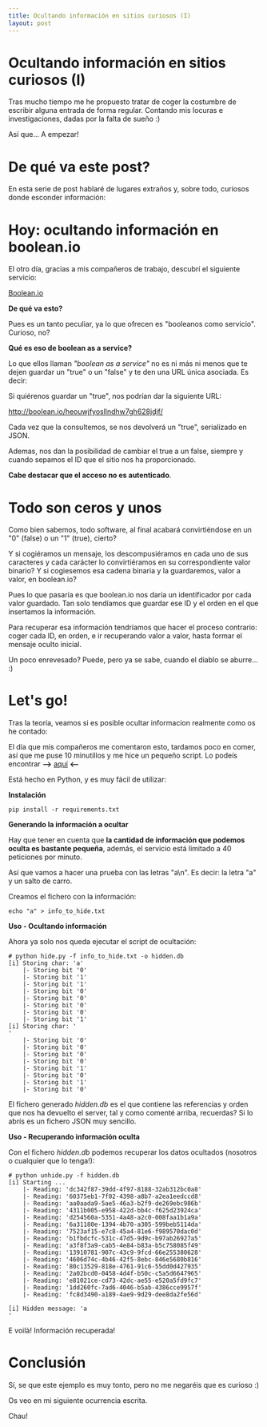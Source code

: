 ```yaml
---
title: Ocultando información en sitios curiosos (I)
layout: post
---
```


# Ocultando información en sitios curiosos (I)

Tras mucho tiempo me he propuesto tratar de coger la costumbre de escribir alguna entrada de forma regular. Contando mis locuras e investigaciones, dadas por la falta de sueño :)

Así que... A empezar!

# De qué va este post?

En esta serie de post hablaré de lugares extraños y, sobre todo, curiosos donde esconder información:

# Hoy: ocultando información en boolean.io

El otro día, gracias a mis compañeros de trabajo, descubrí el siguiente servicio:

[Boolean.io](http://boolean.io)

**De qué va esto?**

Pues es un tanto peculiar, ya lo que ofrecen es "booleanos como servicio". Curioso, no?

**Qué es eso de boolean as a service?**

Lo que ellos llaman *"boolean as a service"* no es ni más ni menos que te dejen guardar un "true" o un "false" y te den una URL única asociada. Es decir:

Si quiérenos guardar un "true", nos podrían dar la siguiente URL:

http://boolean.io/heouwjfyosllndhw7gh628jdjf/

Cada vez que la consultemos, se nos devolverá un "true", serializado en JSON.

Ademas, nos dan la posibilidad de cambiar el true a un false, siempre y cuando sepamos el ID que el sitio nos ha proporcionado.

**Cabe destacar que el acceso no es autenticado**.

# Todo son ceros y unos

Como bien sabemos, todo software, al final acabará convirtiéndose en un "0" (false) o un "1" (true), cierto?

Y si cogiéramos un mensaje, los descompusiéramos en cada uno de sus caracteres y cada carácter lo convirtiéramos en su correspondiente valor binario? Y si cogiesemos esa cadena binaria y la guardaremos, valor a valor, en boolean.io?

Pues lo que pasaría es que boolean.io nos daría un identificador por cada valor guardado. Tan solo tendíamos que guardar ese ID y el orden en el que insertamos la información. 

Para recuperar esa información tendríamos que hacer el proceso contrario: coger cada ID, en orden, e ir recuperando valor a valor, hasta formar el mensaje oculto inicial.

Un poco enrevesado? Puede, pero ya se sabe, cuando el diablo se aburre... :)

# Let's go!

Tras la teoría, veamos si es posible ocultar informacion realmente como os he contado:

El día que mis compañeros me comentaron esto, tardamos poco en comer, así que me puse 10 minutillos y me hice un pequeño script. Lo podeís encontrar **-->** [aquí](https://github.com/cr0hn/bo) **<--**

Está hecho en Python, y es muy fácil de utilizar:

**Instalación**

	pip install -r requirements.txt
	
**Generando la información a ocultar**

Hay que tener en cuenta que **la cantidad de información que podemos oculta es bastante pequeña**, además, el servicio está limitado a 40 peticiones por minuto.

Así que vamos a hacer una prueba con las letras "a\n". Es decir: la letra "a" y un salto de carro. 

Creamos el fichero con la información:

	echo "a" > info_to_hide.txt
	
**Uso - Ocultando información**

Ahora ya solo nos queda ejecutar el script de ocultación:

	# python hide.py -f info_to_hide.txt -o hidden.db
	[i] Storing char: 'a'
	    |- Storing bit '0'
    	|- Storing bit '1'
	    |- Storing bit '1'
	    |- Storing bit '0'
	    |- Storing bit '0'
    	|- Storing bit '0'
	    |- Storing bit '0'
    	|- Storing bit '1'
	[i] Storing char: '
	'
	    |- Storing bit '0'
    	|- Storing bit '0'
	    |- Storing bit '0'
    	|- Storing bit '0'
	    |- Storing bit '1'
    	|- Storing bit '0'
	    |- Storing bit '1'
    	|- Storing bit '0'
	
El fichero generado *hidden.db* es el que contiene las referencias y orden que nos ha devuelto el server, tal y como comenté arriba, recuerdas? Si lo abrís es un fichero JSON muy sencillo.

**Uso - Recuperando información oculta**

Con el fichero *hidden.db* podemos recuperar los datos ocultados (nosotros o cualquier que lo tenga!):

	# python unhide.py -f hidden.db
	[i] Starting ...
	    |- Reading: 'dc342f87-39dd-4f97-8188-32ab312bc0a8'
    	|- Reading: '60375eb1-7f02-4398-a8b7-a2ea1eedccd8'
	    |- Reading: 'aa0aada9-5ae5-46a3-b2f9-de269ebc986b'
	    |- Reading: '4311b005-e958-422d-bb4c-f625d23924ca'
    	|- Reading: 'd254560a-5351-4a48-a2c0-008faa1b1a9a'
	    |- Reading: '6a31180e-1394-4b70-a305-599beb5114da'
    	|- Reading: '7523af15-e7c8-45a4-81e6-f989570dac0d'
	    |- Reading: 'b1fbdcfc-531c-47d5-9d9c-b97ab26927a5'
    	|- Reading: 'a3f8f3a9-cab5-4e84-b83a-b5c758085f49'
	    |- Reading: '13910781-907c-43c9-9fcd-66e255380628'
    	|- Reading: '4606d74c-4b46-42f5-8ebc-846e5680b816'
	    |- Reading: '80c13529-818e-4761-91c6-55dd0d427935'
    	|- Reading: '2a02bcd0-0458-4d4f-b50c-c5a5d6647965'
	    |- Reading: 'e81021ce-cd73-42dc-ae55-e520a5fd9fc7'
    	|- Reading: '1dd260fc-7ad6-4046-b5ab-4386cce9957f'
	    |- Reading: 'fc8d3490-a189-4ae9-9d29-dee8da2fe56d'
	
	[i] Hidden message: 'a
	'	

E voilà! Información recuperada!

# Conclusión

Sí, se que este ejemplo es muy tonto, pero no me negaréis que es curioso :)

Os veo en mi siguiente ocurrencia escrita.

Chau!




